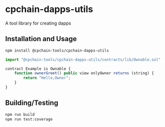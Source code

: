 # cpchain-dapps-utils

A tool library for creating dapps
## Installation and Usage

```bash
npm install @cpchain-tools/cpchain-dapps-utils
```

```javascript
import "@cpchain-tools/cpchain-dapps-utils/contracts/lib/Ownable.sol"

contract Example is Ownable {
    function ownerGreet() public view onlyOwner returns (string) {
        return "Hello,Owner";
    }
}
```

## Building/Testing

```bash
npm run build
npm run test:coverage
```